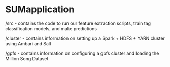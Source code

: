 # SUMapplication

/src - contains the code to run our feature extraction scripts, train tag classification models, and make predictions

/cluster - contains information on setting up a Spark + HDFS + YARN cluster using Ambari and Salt

/gpfs - contains information on configuring a gpfs cluster and loading the Million Song Dataset
